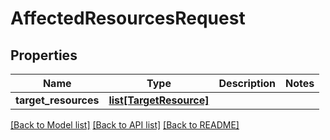 # AffectedResourcesRequest

## Properties
Name | Type | Description | Notes
------------ | ------------- | ------------- | -------------
**target_resources** | [**list[TargetResource]**](TargetResource.md) |  | 

[[Back to Model list]](../README.md#documentation-for-models) [[Back to API list]](../README.md#documentation-for-api-endpoints) [[Back to README]](../README.md)

